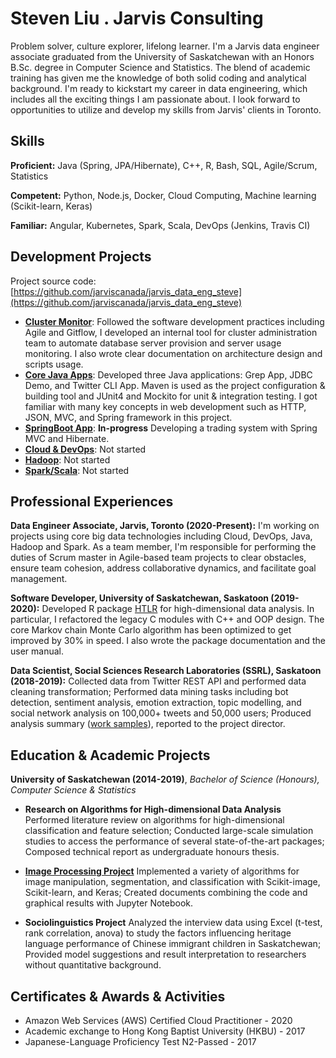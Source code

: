 # Steven Liu . Jarvis Consulting

Problem solver, culture explorer, lifelong learner. I'm a Jarvis data engineer associate graduated from the University of Saskatchewan with an Honors B.Sc. degree in Computer Science and Statistics. The blend of academic training has given me the knowledge of both solid coding and analytical background. I'm ready to kickstart my career in data engineering, which includes all the exciting things I am passionate about. I look forward to opportunities to utilize and develop my skills from Jarvis' clients in Toronto.

## Skills

**Proficient:** Java (Spring, JPA/Hibernate), C++, R, Bash, SQL, Agile/Scrum, Statistics

**Competent:** Python, Node.js, Docker, Cloud Computing, Machine learning (Scikit-learn, Keras) 

**Familiar:** Angular, Kubernetes, Spark, Scala, DevOps (Jenkins, Travis CI) 

## Development Projects

Project source code: [https://github.com/jarviscanada/jarvis_data_eng_steve](https://github.com/jarviscanada/jarvis_data_eng_steve)

- **[Cluster Monitor](./linux_sql)**: Followed the software development practices including Agile and Gitflow, I developed an internal tool for cluster administration team to automate database server provision and server usage monitoring. I also wrote clear documentation on architecture design and scripts usage.
- **[Core Java Apps](./core_java)**: Developed three Java applications: Grep App, JDBC Demo, and Twitter CLI App. Maven is used as the project configuration & building tool and JUnit4 and Mockito for unit & integration testing. I got familiar with many key concepts in web development such as HTTP, JSON, MVC, and Spring framework in this project.
- **[SpringBoot App](./springboot)**: **In-progress** Developing a trading system with Spring MVC and Hibernate.
- **[Cloud & DevOps](./cloud_devops)**: Not started
- **[Hadoop](./hadoop)**: Not started
- **[Spark/Scala](./spark)**:  Not started

## Professional Experiences

**Data Engineer Associate, Jarvis, Toronto (2020-Present):** I'm working on projects using core big data technologies including Cloud, DevOps, Java, Hadoop and Spark. As a team member, I'm responsible for performing the duties of Scrum master in Agile-based team projects to clear obstacles, ensure team cohesion, address collaborative dynamics, and facilitate goal management.

**Software Developer, University of Saskatchewan, Saskatoon (2019-2020):** Developed R package [HTLR](https://github.com/longhaiSK/HTLR) for high-dimensional data analysis. In particular, I refactored the legacy C modules with C++ and OOP design. The core Markov chain Monte Carlo algorithm has been optimized to get improved by 30% in speed. I also wrote the package documentation and the user manual.

**Data Scientist, Social Sciences Research Laboratories (SSRL), Saskatoon (2018-2019):** Collected data from Twitter REST API and performed data cleaning transformation; Performed data mining tasks including bot detection, sentiment analysis, emotion extraction, topic modelling, and social network analysis on 100,000+ tweets and 50,000 users; Produced analysis summary ([work samples](https://rpubs.com/xil865/)), reported to the project director.

## Education & Academic Projects

**University of Saskatchewan (2014-2019)**, *Bachelor of Science (Honours), Computer Science & Statistics*

- **Research on Algorithms for High-dimensional Data Analysis** Performed literature review on algorithms for high-dimensional classification and feature selection; Conducted large-scale simulation studies to access the performance of several state-of-the-art packages; Composed technical report as undergraduate honours thesis.

- **[Image Processing Project](https://github.com/syumet/imCollec784)** Implemented a variety of algorithms for image manipulation, segmentation, and classification with Scikit-image, Scikit-learn, and Keras; Created documents combining the code and graphical results with Jupyter Notebook.

- **Sociolinguistics Project** Analyzed the interview data using Excel (t-test, rank correlation, anova) to study the factors influencing heritage language performance of Chinese immigrant children in Saskatchewan; Provided model suggestions and result interpretation to researchers without quantitative background.

## Certificates & Awards & Activities

- Amazon Web Services (AWS) Certified Cloud Practitioner - 2020
- Academic exchange to Hong Kong Baptist University (HKBU) - 2017
- Japanese-Language Proficiency Test N2-Passed - 2017
